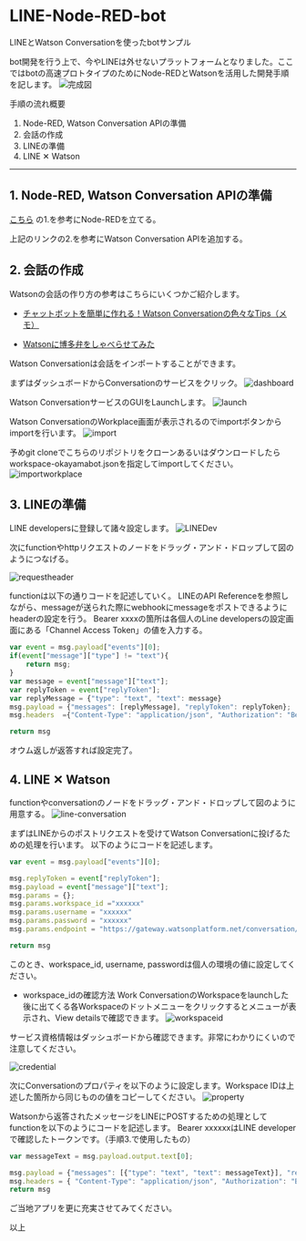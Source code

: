 # LINE-Node-RED-bot
LINEとWatson Conversationを使ったbotサンプル

bot開発を行う上で、今やLINEは外せないプラットフォームとなりました。ここではbotの高速プロトタイプのためにNode-REDとWatsonを活用した開発手順を記します。
![完成図](img/IMG_3881.PNG)


手順の流れ概要

1. Node-RED, Watson Conversation APIの準備
2. 会話の作成
3. LINEの準備
4. LINE ✕ Watson
----

## 1. Node-RED, Watson Conversation APIの準備

[こちら](https://github.com/Gitmorizumi/nodered-visualrecognition) の1.を参考にNode-REDを立てる。

上記のリンクの2.を参考にWatson Conversation APIを追加する。



## 2. 会話の作成

Watsonの会話の作り方の参考はこちらにいくつかご紹介します。

- [チャットボットを簡単に作れる！Watson Conversationの色々なTips（メモ）](https://qiita.com/ishida330/items/ae7277598cd3e08fc3a2)

- [Watsonに博多弁をしゃべらせてみた](https://qiita.com/asasaki/items/15e22f359da193669408)

Watson Conversationは会話をインポートすることができます。

まずはダッシュボードからConversationのサービスをクリック。
![dashboard](img/dash_board.PNG)


Watson ConversationサービスのGUIをLaunchします。
![launch](img/launch_conversation.png)

Watson ConversationのWorkplace画面が表示されるのでimportボタンからimportを行います。
![import](img/import_button.png)

予めgit cloneでこちらのリポジトリをクローンあるいはダウンロードしたらworkspace-okayamabot.jsonを指定してimportしてください。
![importworkplace](img/import_workplace.png)


## 3. LINEの準備

LINE developersに登録して諸々設定します。
![LINEDev](img/LINE_Dev.png)

次にfunctionやhttpリクエストのノードをドラッグ・アンド・ドロップして図のようにつなげる。

![requestheader](img/request_header_sample.png)

functionは以下の通りコードを記述していく。
LINEのAPI Referenceを参照しながら、messageが送られた際にwebhookにmessageをポストできるようにheaderの設定を行う。
Bearer xxxxの箇所は各個人のLine developersの設定画面にある「Channel Access Token」の値を入力する。

```js
var event = msg.payload["events"][0];
if(event["message"]["type"] != "text"){
    return msg;
}
var message = event["message"]["text"];
var replyToken = event["replyToken"];
var replyMessage = {"type": "text", "text": message}
msg.payload = {"messages": [replyMessage], "replyToken": replyToken};
msg.headers  ={"Content-Type": "application/json", "Authorization": "Bearer XXXXX"};

return msg
```

オウム返しが返答すれば設定完了。


## 4. LINE ✕ Watson

functionやconversationのノードをドラッグ・アンド・ドロップして図のように用意する。
![line-conversation](img/line-conversation.png)

まずはLINEからのポストリクエストを受けてWatson Conversationに投げるための処理を行います。
以下のようにコードを記述します。

```js
var event = msg.payload["events"][0];

msg.replyToken = event["replyToken"];
msg.payload = event["message"]["text"];
msg.params = {};
msg.params.workspace_id ="xxxxxx"
msg.params.username = "xxxxxx"
msg.params.password = "xxxxxx"
msg.params.endpoint = "https://gateway.watsonplatform.net/conversation/api"

return msg
```

このとき、workspace_id, username, passwordは個人の環境の値に設定してください。

- workspace_idの確認方法
Work ConversationのWorkspaceをlaunchした後に出てくる各Workspaceのドットメニューをクリックするとメニューが表示され、View detailsで確認できます。
![workspaceid](img/workspaceid.png)

サービス資格情報はダッシュボードから確認できます。非常にわかりにくいので注意してください。

![credential](img/credential.png)

次にConversationのプロパティを以下のように設定します。Workspace IDは上述した箇所から同じものの値をコピーしてください。
![property](img/conversation_property.png)

Watsonから返答されたメッセージをLINEにPOSTするための処理としてfunctionを以下のようにコードを記述します。
Bearer xxxxxxはLINE developer で確認したトークンです。（手順3.で使用したもの）

```js
var messageText = msg.payload.output.text[0];

msg.payload = {"messages": [{"type": "text", "text": messageText}], "replyToken": msg.replyToken};
msg.headers = { "Content-Type": "application/json", "Authorization": "Bearer xxxxxx"};
return msg
```

ご当地アプリを更に充実させてみてください。

以上